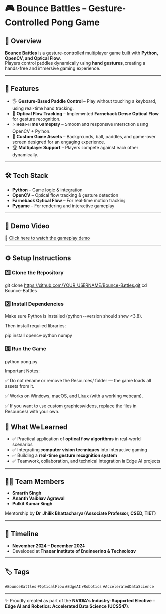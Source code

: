 # 🎮 Bounce Battles – Gesture-Controlled Pong Game  

## 📌 Overview  
**Bounce Battles** is a gesture-controlled multiplayer game built with **Python, OpenCV, and Optical Flow**.  
Players control paddles dynamically using **hand gestures**, creating a hands-free and immersive gaming experience.  


---

## 🚀 Features  
- 🖐️ **Gesture-Based Paddle Control** – Play without touching a keyboard, using real-time hand tracking.  
- 🎥 **Optical Flow Tracking** – Implemented **Farneback Dense Optical Flow** for gesture recognition.  
- ⚡ **Real-Time Gameplay** – Smooth and responsive interaction using OpenCV + Python.  
- 🎨 **Custom Game Assets** – Backgrounds, ball, paddles, and game-over screen designed for an engaging experience.  
- 🏆 **Multiplayer Support** – Players compete against each other dynamically.  

---

## 🛠️ Tech Stack  
- **Python** – Game logic & integration  
- **OpenCV** – Optical flow tracking & gesture detection  
- **Farneback Optical Flow** – For real-time motion tracking  
- **Pygame** – For rendering and interactive gameplay  

---

## 🎥 Demo Video  
📌 [Click here to watch the gameplay demo](https://drive.google.com/file/d/13kRxs_YpGNqzLter7iHaWS16TQ-SJ9HU/view?usp=sharing)  

---
## ⚙️ Setup Instructions  

### 1️⃣ Clone the Repository  

git clone https://github.com/YOUR_USERNAME/Bounce-Battles.git
cd Bounce-Battles

### 2️⃣ Install Dependencies

Make sure Python is installed (python --version should show ≥3.8).

Then install required libraries:

pip install opencv-python numpy

### 3️⃣ Run the Game

python pong.py

Important Notes:

✅ Do not rename or remove the Resources/ folder — the game loads all assets from it.

✅ Works on Windows, macOS, and Linux (with a working webcam).

✅ If you want to use custom graphics/videos, replace the files in Resources/ with your own.

## 📖 What We Learned  
- ✅ Practical application of **optical flow algorithms** in real-world scenarios  
- ✅ Integrating **computer vision techniques** into interactive gaming  
- ✅ Building a **real-time gesture recognition system**  
- ✅ Teamwork, collaboration, and technical integration in Edge AI projects  

---

## 👨‍💻 Team Members  
- **Smarth Singh**  
- **Ananth Vaibhav Agrawal**  
- **Pulkit Kumar Singh**  

Mentorship by **Dr. Jhilik Bhattacharya (Associate Professor, CSED, TIET)**  

---

## 📅 Timeline  
- **November 2024 – December 2024**  
- Developed at **Thapar Institute of Engineering & Technology**  

---

## 🏷️ Tags  
`#BounceBattles` `#OpticalFlow` `#EdgeAI` `#Robotics` `#AcceleratedDataScience`  

---

✨ Proudly created as part of the **NVIDIA's Industry-Supported Elective – Edge AI and Robotics: Accelerated Data Science (UCS547)**.

